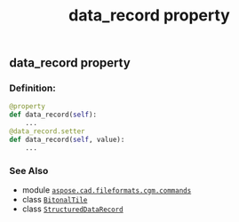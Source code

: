 ﻿---
title: data_record property
second_title: Aspose.CAD for Python via .NET API References
description: 
type: docs
weight: 80
url: /python-net/aspose.cad.fileformats.cgm.commands/bitonaltile/data_record/
is_root: false
---

## data_record property

### Definition:
```python
@property
def data_record(self):
    ...
@data_record.setter
def data_record(self, value):
    ...
```

### See Also
* module [`aspose.cad.fileformats.cgm.commands`](../../)
* class [`BitonalTile`](/cad/python-net/aspose.cad.fileformats.cgm.commands/bitonaltile)
* class [`StructuredDataRecord`](/cad/python-net/aspose.cad.fileformats.cgm.classes/structureddatarecord)
